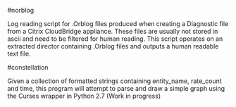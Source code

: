#norblog

Log reading script for .Orblog files produced when creating a Diagnostic file from a Citrix CloudBridge appliance.  These files are usually not stored in ascii and need to be filtered
for human reading.  This script operates on an extracted director containing .Orblog files and outputs a human readable text file.  

#constellation

Given a collection of formatted strings containing entity_name, rate_count and time, this program will attempt to parse and draw a simple graph using the Curses wrapper in Python 2.7
(Work in progress)


